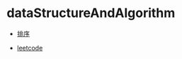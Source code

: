 # dataStructureAndAlgorithm
* [排序](https://github.com/sinkhaha/dataStructureAndAlgorithm/tree/master/sort)
  
* [leetcode](https://github.com/sinkhaha/dataStructureAndAlgorithm/tree/master/leetcode)